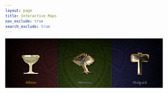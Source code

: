 ```yaml
---
layout: page
title: Interactive Maps
nav_exclude: true
search_exclude: true
---
```


<div class="imgbox">
<img class="center-fit" src="assets/zones/overview/3_realms.jpg" usemap="#overview_map">

</div>
<map name="overview_map">
  <area shape="rect" coords="1,1,335,314" alt="Raumarik" href="albion.html">
  <area shape="rect" coords="337,1,676,314" alt="Raumarik" href="hibernia.html">
  <area shape="rect" coords="678,1,1005,314" alt="Raumarik" href="midgard.html">
</map>

